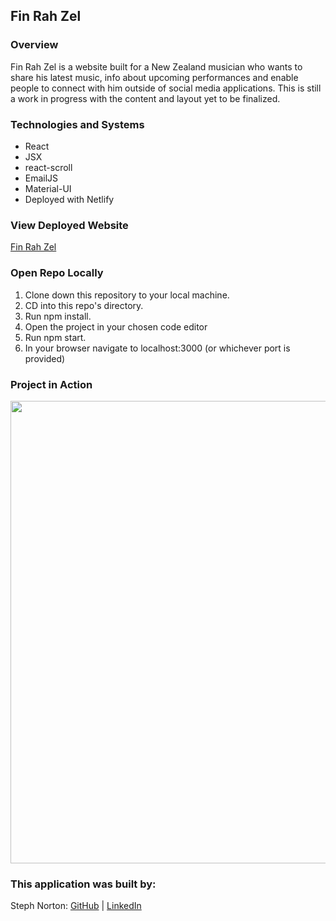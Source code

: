 ## Fin Rah Zel

### Overview
Fin Rah Zel is a website built for a New Zealand musician who wants to share his latest music, info about upcoming performances and enable people to connect with him outside of social media applications. This is still a work in progress with the content and layout yet to be finalized.

### Technologies and Systems
- React 
- JSX
- react-scroll
- EmailJS
- Material-UI
- Deployed with Netlify

### View Deployed Website
[Fin Rah Zel](https://www.finrahzel.com/)

### Open Repo Locally
1. Clone down this repository to your local machine.
2. CD into this repo's directory.
3. Run npm install.
4. Open the project in your chosen code editor
6. Run npm start.
7. In your browser navigate to localhost:3000 (or whichever port is provided)

### Project in Action 
<img src ='src/assets/finRahZelGif.gif' width=740>   

### This application was built by:  
Steph Norton: [GitHub](https://github.com/NakiNorton) | [LinkedIn](https://www.linkedin.com/in/stephanie-norton-12888453/)
